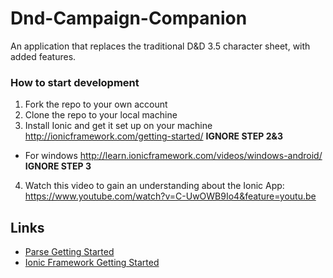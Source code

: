 # Dnd-Campaign-Companion
An application that replaces the traditional D&amp;D 3.5 character sheet, with added features.

### How to start development

1. Fork the repo to your own account
2. Clone the repo to your local machine
3. Install Ionic and get it set up on your machine http://ionicframework.com/getting-started/ **IGNORE STEP 2&3**
  - For windows http://learn.ionicframework.com/videos/windows-android/ **IGNORE STEP 3**
4. Watch this video to gain an understanding about the Ionic App: https://www.youtube.com/watch?v=C-UwOWB9Io4&feature=youtu.be

## Links
* [Parse Getting Started](https://parse.com/apps/quickstart#parse_data/web/new)
* [Ionic Framework Getting Started](http://ionicframework.com/getting-started)



